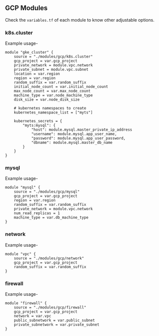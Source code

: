 ## GCP Modules

Check the `variables.tf` of each module to know other adjustable options.

### k8s.cluster

Example usage-

```
module "gke_cluster" {
	source = "./modules/gcp/k8s.cluster"
	gcp_project = var.gcp_project
	private_network = module.vpc.network
	private_subnet = module.vpc.subnet
	location = var.region
	region = var.region
	random_suffix = var.random_suffix
	initial_node_count = var.initial_node_count
	max_node_count = var.max_node_count
	machine_type = var.node_machine_type
	disk_size = var.node_disk_size

	# kubernetes namespaces to create
	kubernetes_namespace_list = ["myts"]

	kubernetes_secrets = {
		"myts:mysql": {
			"host": module.mysql.master_private_ip_address
			"username": module.mysql.app_user_name,
			"password": module.mysql.app_user_password,
			"dbname": module.mysql.master_db_name
		}
	}
}
```

### mysql

Example usage-

```
module "mysql" {
	source = "./modules/gcp/mysql"
	gcp_project = var.gcp_project
	region = var.region
	random_suffix = var.random_suffix
	private_network = module.vpc.network
	num_read_replicas = 1
	machine_type = var.db_machine_type
}
```

### network

Example usage-

```
module "vpc" {
	source = "./modules/gcp/network"
	gcp_project = var.gcp_project
	random_suffix = var.random_suffix
}
```

### firewall

Example usage-

```
module "firewall" {
    source = "./modules/gcp/firewall"
    gcp_project = var.gcp_project
    network = var.vpc
    public_subnetwork = var.public_subnet
    private_subnetwork = var.private_subnet
}
```